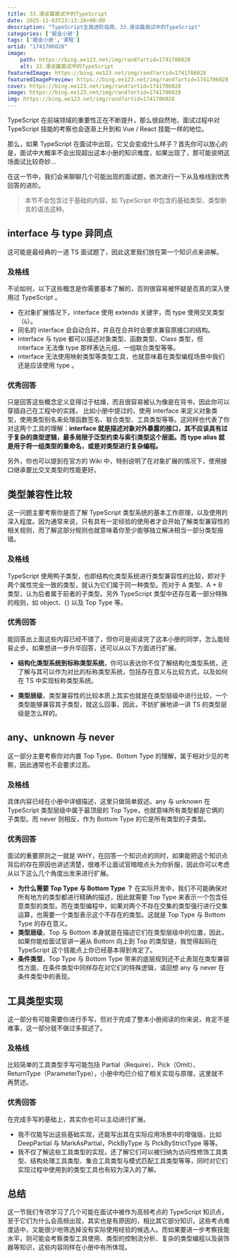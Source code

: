 ```yaml
---
title: 33.漫谈篇面试中的TypeScript
date: 2025-11-03T23:13:28+08:00
description: "TypeScript全面进阶指南，33.漫谈篇面试中的TypeScript"
categories: ['掘金小册']
tags: ['掘金小册','课程']
artid: "1741706028"
image:
    path: https://bing.ee123.net/img/rand?artid=1741706028
    alt: 33.漫谈篇面试中的TypeScript
featuredImage: https://bing.ee123.net/img/rand?artid=1741706028
featuredImagePreview: https://bing.ee123.net/img/rand?artid=1741706028
cover: https://bing.ee123.net/img/rand?artid=1741706028
image: https://bing.ee123.net/img/rand?artid=1741706028
img: https://bing.ee123.net/img/rand?artid=1741706028
---
```


TypeScript 在前端领域的重要性正在不断提升，那么很自然地，面试过程中对 TypeScript 技能的考察也会逐渐上升到和 Vue / React 技能一样的地位。

那么，如果 TypeScript  在面试中出现，它又会变成什么样子？首先你可以放心的是，面试中大概率不会出现超出这本小册的知识难度，如果出现了，那可能说明这场面试比较奇妙...

在这一节中，我们会来聊聊几个可能出现的面试题，依次进行一下从及格线到优秀回答的进阶。

> 本节不会包含过于基础的内容，如 TypeScript 中包含的基础类型、类型断言的语法这种。

## interface 与 type 异同点

这可能是最经典的一道 TS 面试题了，因此这里我们放在第一个知识点来讲解。

### 及格线

不论如何，以下这些概念是你需要基本了解的，否则很容易被怀疑是否真的深入使用过 TypeScript 。

- 在对象扩展情况下，interface 使用 extends 关键字，而 type 使用交叉类型（`&`）。
- 同名的 interface 会自动合并，并且在合并时会要求兼容原接口的结构。
- interface 与 type 都可以描述对象类型、函数类型、Class 类型，但 interface 无法像 type 那样表达元组、一组联合类型等等。
- interface 无法使用映射类型等类型工具，也就意味着在类型编程场景中我们还是应该使用 type 。

### 优秀回答

只是回答这些概念定义显得过于枯燥，而且很容易被认为像是在背书，因此你可以穿插自己在工程中的实践， 比如小册中提过的，使用 interface 来定义对象类型，使用类型别名来处理函数签名、联合类型、工具类型等等。这同样也代表了你对这两个工具的理解：**interface 就是描述对象对外暴露的接口，其不应该具有过于复杂的类型逻辑，最多局限于泛型约束与索引类型这个层面。而 type alias 就是用于将一组类型的重命名，或是对类型进行复杂编程。**

另外，你也可以提到在官方的 Wiki 中，特别说明了在对象扩展的情况下，使用接口继承要比交叉类型的性能更好。

## 类型兼容性比较

这一问题主要考察你是否了解 TypeScript 类型系统的基本工作原理，以及使用的深入程度。因为通常来说，只有具有一定经验的使用者才会开始了解类型兼容性的相关规则，而了解这部分规则也就意味着你至少能够独立解决相当一部分类型报错。

### 及格线

TypeScript 使用鸭子类型，也即结构化类型系统进行类型兼容性的比较，即对于两个属性完全一致的类型，就认为它们属于同一种类型。而对于 A 类型、A + B 类型，认为后者属于前者的子类型。另外 TypeScript 类型中还存在着一部分特殊的规则，如 object、{} 以及 Top Type 等。

### 优秀回答

能回答出上面这些内容已经不错了，但你可是阅读完了这本小册的同学，怎么能轻易止步。如果想进一步升华回答，还可以从以下方面进行扩展。

- **结构化类型系统到标称类型系统**，你可以表达你不仅了解结构化类型系统，还了解与其可以作为对比的标称类型系统，包括存在意义与比较方式，以及如何在 TS 中实现标称类型系统。

- **类型层级**，类型兼容性的比较本质上其实也就是在类型层级中进行比较，一个类型能够兼容其子类型，就这么回事，因此，不妨扩展地讲一讲 TS 的类型层级是怎么样的。

  

## any、unknown 与 never

这一部分主要考察你对内置 Top Type、Bottom Type 的理解，属于相对少见的考察，因此通常也不会要求过高。

### 及格线

具体内容已经在小册中详细描述，这里只做简单叙述。any 与 unknown 在 TypeScript 类型层级中属于最顶层的 Top Type，也就意味所有类型都是它俩的子类型。而 never 则相反，作为 Bottom Type 的它是所有类型的子类型。

### 优秀回答

面试的重要原则之一就是 WHY，在回答一个知识点的同时，如果能把这个知识点背后的存在原因也讲述清楚，很难不让面试官暗暗点头为你折服，因此你可以考虑从以下这么几个角度出发来进行扩展。

- **为什么需要 Top Type 与 Bottom Type ？** 在实际开发中，我们不可能确保对所有地方的类型都进行精确的描述，因此就需要 Top Type 来表示一个包含任意类型的类型。而在类型编程中，如果对两个不存在交集的类型强行进行交集运算，也需要一个类型表示这个不存在的类型。这就是 Top Type 与 Bottom Type 的存在意义。
- **类型层级**，Top 与 Bottom 本身就是在描述它们在类型层级中的位置，因此，如果你能给面试官讲一遍从 Bottom 向上到 Top 的类型链，我觉得起码在 TypeScript 这个技能点上你已经基本得到肯定了。
- **条件类型**，Top Type 与 Bottom Type 带来的底层规则还不止表现在类型兼容性方面，在条件类型中同样存在对它们的特殊逻辑，请回想 any 与 never 在条件类型中的表现。

## 工具类型实现

这一部分有可能需要你进行手写，但对于完成了整本小册阅读的你来说，肯定不是难事，这一部分就不做过多叙述了。

### 及格线

比较简单的工具类型手写可能包括 Partial（Require）、Pick（Omit）、ReturnType（ParameterType），小册中均已介绍了相关实现与原理，这里就不再赘述。

### 优秀回答

在完成手写的基础上，其实你也可以主动进行扩展。

- 我不仅能写出这些基础实现，还能写出其在实际应用场景中的增强版，比如 DeepPartial 与 MarkAsPartial，PickByType 与 PickByStrictType 等等。
- 我不仅了解这些工具类型的实现，还了解它们可以被归纳为访问性修饰工具类型、结构处理工具类型、集合工具类型与模式匹配工具类型等等，同时对它们实现过程中使用到的类型工具也有较为深入的了解。



## 总结

这一节我们专项学习了几个可能在面试中被作为高频考点的 TypeScript 知识点，至于它们为什么会高频出现，其实也是有原因的，相比其它部分知识，这些考点难度适中，又能很少地筛选掉没有实际使用经验的候选人。而如果要进一步考察技能水平，则可能会考察类型工具使用、类型的控制流分析、复杂的类型编程以及装饰器等知识，这些内容同样在小册中有所体现。